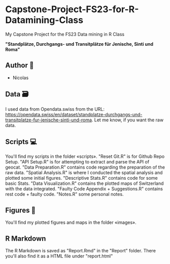 # Capstone-Project-FS23-for-R-Datamining-Class
My Capstone Project for the FS23 Data mining in R Class


**"Standplätze, Durchgangs- und Transitplätze für Jenische, Sinti und Roma"**

## Author 👋
* Nicolas

## Data 🗃
I used data from Opendata.swiss from the URL: https://opendata.swiss/en/dataset/standplatze-durchgangs-und-transitplatze-fur-jenische-sinti-und-roma. Let me know, if you want the raw data.  

## Scripts 💻
You'll find my scripts in the folder «scripts».
"Reset Git.R" is for Github Repo Setup.
"API Setup.R" is for attempting to extract and parse the API of geocat.
"Data Preparation.R" contains code regarding the preparation of the raw data.
"Spatial Analysis.R" is where I conducted the spatial analysis and plotted some initial figures.
"Descriptive Stats.R" contains code for some basic Stats.
"Data Visualization.R" contains the plotted maps of Switzerland with the data integrated.
"Faulty Code Appendix + Suggestions.R" contains rest code + faulty code.
"Notes.R" some personal notes.

## Figures 🚀
You'll find my plotted figures and maps in the folder «images». 

## R Markdown
The R Markdown is saved as "Report.Rmd" in the "Report" folder.
There you'll also find it as a HTML file under "report.html"

